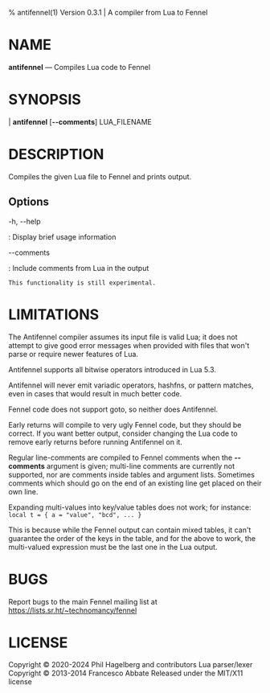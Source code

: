 % antifennel(1) Version 0.3.1 | A compiler from Lua to Fennel

NAME
====

**antifennel** — Compiles Lua code to Fennel

SYNOPSIS
========

| **antifennel** \[**-\-comments**] LUA_FILENAME

DESCRIPTION
===========

Compiles the given Lua file to Fennel and prints output.

Options
-------

-h, -\-help

:   Display brief usage information

-\-comments

:   Include comments from Lua in the output

    This functionality is still experimental.

LIMITATIONS
===========

The Antifennel compiler assumes its input file is valid Lua; it does
not attempt to give good error messages when provided with files that
won't parse or require newer features of Lua.

Antifennel supports all bitwise operators introduced in Lua 5.3.

Antifennel will never emit variadic operators, hashfns, or pattern
matches, even in cases that would result in much better code.

Fennel code does not support goto, so neither does Antifennel.

Early returns will compile to very ugly Fennel code, but they should
be correct. If you want better output, consider changing the Lua code
to remove early returns before running Antifennel on it.

Regular line-comments are compiled to Fennel comments when the
**-\-comments** argument is given; multi-line comments are currently
not supported, nor are comments inside tables and argument
lists. Sometimes comments which should go on the end of an existing
line get placed on their own line.

Expanding multi-values into key/value tables does not work; for
instance: `local t = { a = "value", "bcd", ... }`

This is because while the Fennel output can contain mixed tables, it
can't guarantee the order of the keys in the table, and for the above
to work, the multi-valued expression must be the last one in the Lua
output.

BUGS
====

Report bugs to the main Fennel mailing list at
https://lists.sr.ht/~technomancy/fennel

LICENSE
=======

Copyright © 2020-2024 Phil Hagelberg and contributors
Lua parser/lexer Copyright © 2013-2014 Francesco Abbate
Released under the MIT/X11 license
